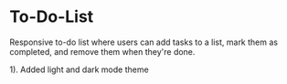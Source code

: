 # To-Do-List
Responsive to-do list where users can add tasks to a list, mark them as completed, and remove them when they're done. 

1). Added light and dark mode theme
